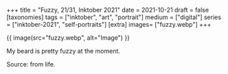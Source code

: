 +++
title = "Fuzzy, 21/31, Inktober 2021"
date = 2021-10-21
draft =  false
[taxonomies]
tags = ["inktober", "art", "portrait"]
medium = ["digital"]
series = ["inktober-2021", "self-portraits"]
[extra]
images= ["fuzzy.webp"]
+++

{{ image(src="fuzzy.webp", alt="Image") }}

My beard is pretty fuzzy at the moment.

Source: from life.
